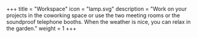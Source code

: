 +++
title = "Workspace"
icon = "lamp.svg"
description = "Work on your projects in the coworking space or use the two meeting rooms or the soundproof telephone booths. When the weather is nice, you can relax in the garden."
weight = 1
+++